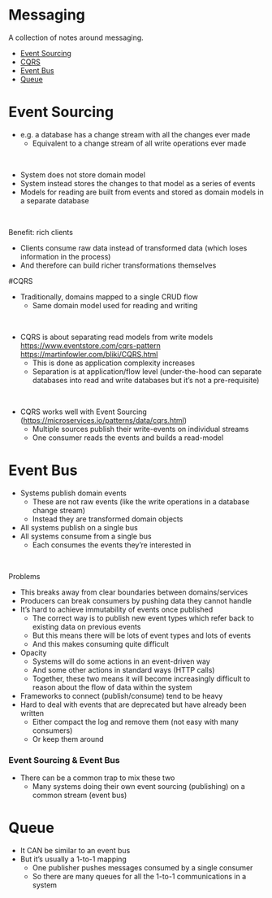# Messaging

A collection of notes around messaging.

- [Event Sourcing](#event-sourcing)
- [CQRS](#cqrs)
- [Event Bus](#event-bus)
- [Queue](#queue)

# Event Sourcing

- e.g. a database has a change stream with all the changes ever made
  - Equivalent to a change stream of all write operations ever made

<br />

- System does not store domain model
- System instead stores the changes to that model as a series of events
- Models for reading are built from events and stored as domain models in a separate database

<br />

Benefit: rich clients
- Clients consume raw data instead of transformed data (which loses information in the process)
- And therefore can build richer transformations themselves

#CQRS

- Traditionally, domains mapped to a single CRUD flow
  - Same domain model used for reading and writing

<br />

- CQRS is about separating read models from write models
  https://www.eventstore.com/cqrs-pattern
  https://martinfowler.com/bliki/CQRS.html
  - This is done as application complexity increases
  - Separation is at application/flow level (under-the-hood can separate databases into read and write databases but it’s not a pre-requisite)

<br />

- CQRS works well with Event Sourcing (https://microservices.io/patterns/data/cqrs.html)
  - Multiple sources publish their write-events on individual streams
  - One consumer reads the events and builds a read-model

# Event Bus

- Systems publish domain events
  - These are not raw events (like the write operations in a database change stream)
  - Instead they are transformed domain objects
- All systems publish on a single bus
- All systems consume from a single bus
  - Each consumes the events they’re interested in

<br />

Problems
- This breaks away from clear boundaries between domains/services
- Producers can break consumers by pushing data they cannot handle
- It’s hard to achieve immutability of events once published
  - The correct way is to publish new event types which refer back to existing data on previous events
  - But this means there will be lots of event types and lots of events
  - And this makes consuming quite difficult
- Opacity
  - Systems will do some actions in an event-driven way
  - And some other actions in standard ways (HTTP calls)
  - Together, these two means it will become increasingly difficult to reason about the flow of data within the system
- Frameworks to connect (publish/consume) tend to be heavy
- Hard to deal with events that are deprecated but have already been written
  - Either compact the log and remove them (not easy with many consumers)
  - Or keep them around

### Event Sourcing & Event Bus

- There can be a common trap to mix these two
  - Many systems doing their own event sourcing (publishing) on a common stream (event bus)

# Queue

- It CAN be similar to an event bus
- But it’s usually a 1-to-1 mapping
  - One publisher pushes messages consumed by a single consumer
  - So there are many queues for all the 1-to-1 communications in a system
